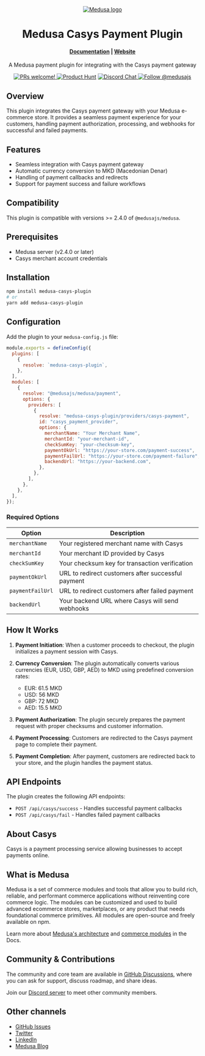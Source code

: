 <p align="center">
  <a href="https://www.medusajs.com">
  <picture>
    <source media="(prefers-color-scheme: dark)" srcset="https://user-images.githubusercontent.com/59018053/229103275-b5e482bb-4601-46e6-8142-244f531cebdb.svg">
    <source media="(prefers-color-scheme: light)" srcset="https://user-images.githubusercontent.com/59018053/229103726-e5b529a3-9b3f-4970-8a1f-c6af37f087bf.svg">
    <img alt="Medusa logo" src="https://user-images.githubusercontent.com/59018053/229103726-e5b529a3-9b3f-4970-8a1f-c6af37f087bf.svg">
    </picture>
  </a>
</p>
<h1 align="center">
  Medusa Casys Payment Plugin
</h1>

<h4 align="center">
  <a href="https://docs.medusajs.com">Documentation</a> |
  <a href="https://www.medusajs.com">Website</a>
</h4>

<p align="center">
  A Medusa payment plugin for integrating with the Casys payment gateway
</p>
<p align="center">
  <a href="https://github.com/medusajs/medusa/blob/master/CONTRIBUTING.md">
    <img src="https://img.shields.io/badge/PRs-welcome-brightgreen.svg?style=flat" alt="PRs welcome!" />
  </a>
    <a href="https://www.producthunt.com/posts/medusa"><img src="https://img.shields.io/badge/Product%20Hunt-%231%20Product%20of%20the%20Day-%23DA552E" alt="Product Hunt"></a>
  <a href="https://discord.gg/xpCwq3Kfn8">
    <img src="https://img.shields.io/badge/chat-on%20discord-7289DA.svg" alt="Discord Chat" />
  </a>
  <a href="https://twitter.com/intent/follow?screen_name=medusajs">
    <img src="https://img.shields.io/twitter/follow/medusajs.svg?label=Follow%20@medusajs" alt="Follow @medusajs" />
  </a>
</p>

## Overview

This plugin integrates the Casys payment gateway with your Medusa e-commerce store. It provides a seamless payment experience for your customers, handling payment authorization, processing, and webhooks for successful and failed payments.

## Features

- Seamless integration with Casys payment gateway
- Automatic currency conversion to MKD (Macedonian Denar)
- Handling of payment callbacks and redirects
- Support for payment success and failure workflows

## Compatibility

This plugin is compatible with versions >= 2.4.0 of `@medusajs/medusa`.

## Prerequisites

- Medusa server (v2.4.0 or later)
- Casys merchant account credentials

## Installation

```bash
npm install medusa-casys-plugin
# or
yarn add medusa-casys-plugin
```

## Configuration

Add the plugin to your `medusa-config.js` file:

```javascript
module.exports = defineConfig({
  plugins: [
    {
      resolve: `medusa-casys-plugin`,
    },
  ],
  modules: [
    {
      resolve: "@medusajs/medusa/payment",
      options: {
        providers: [
          {
            resolve: "medusa-casys-plugin/providers/casys-payment",
            id: "casys_payment_provider",
            options: {
              merchantName: "Your Merchant Name",
              merchantId: "your-merchant-id",
              checkSumKey: "your-checksum-key",
              paymentOkUrl: "https://your-store.com/payment-success",
              paymentFailUrl: "https://your-store.com/payment-failure",
              backendUrl: "https://your-backend.com",
            },
          },
        ],
      },
    },
  ],
});
```

### Required Options

| Option           | Description                                        |
| ---------------- | -------------------------------------------------- |
| `merchantName`   | Your registered merchant name with Casys           |
| `merchantId`     | Your merchant ID provided by Casys                 |
| `checkSumKey`    | Your checksum key for transaction verification     |
| `paymentOkUrl`   | URL to redirect customers after successful payment |
| `paymentFailUrl` | URL to redirect customers after failed payment     |
| `backendUrl`     | Your backend URL where Casys will send webhooks    |

## How It Works

1. **Payment Initiation**: When a customer proceeds to checkout, the plugin initializes a payment session with Casys.

2. **Currency Conversion**: The plugin automatically converts various currencies (EUR, USD, GBP, AED) to MKD using predefined conversion rates:

   - EUR: 61.5 MKD
   - USD: 56 MKD
   - GBP: 72 MKD
   - AED: 15.5 MKD

3. **Payment Authorization**: The plugin securely prepares the payment request with proper checksums and customer information.

4. **Payment Processing**: Customers are redirected to the Casys payment page to complete their payment.

5. **Payment Completion**: After payment, customers are redirected back to your store, and the plugin handles the payment status.

## API Endpoints

The plugin creates the following API endpoints:

- `POST /api/casys/success` - Handles successful payment callbacks
- `POST /api/casys/fail` - Handles failed payment callbacks

## About Casys

Casys is a payment processing service allowing businesses to accept payments online.

## What is Medusa

Medusa is a set of commerce modules and tools that allow you to build rich, reliable, and performant commerce applications without reinventing core commerce logic. The modules can be customized and used to build advanced ecommerce stores, marketplaces, or any product that needs foundational commerce primitives. All modules are open-source and freely available on npm.

Learn more about [Medusa's architecture](https://docs.medusajs.com/learn/introduction/architecture) and [commerce modules](https://docs.medusajs.com/learn/fundamentals/modules/commerce-modules) in the Docs.

## Community & Contributions

The community and core team are available in [GitHub Discussions](https://github.com/medusajs/medusa/discussions), where you can ask for support, discuss roadmap, and share ideas.

Join our [Discord server](https://discord.com/invite/medusajs) to meet other community members.

## Other channels

- [GitHub Issues](https://github.com/medusajs/medusa/issues)
- [Twitter](https://twitter.com/medusajs)
- [LinkedIn](https://www.linkedin.com/company/medusajs)
- [Medusa Blog](https://medusajs.com/blog/)
